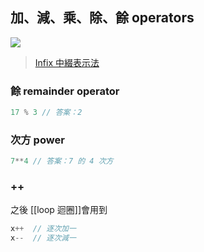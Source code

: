 ## 加、減、乘、除、餘 operators
![](運算子%20Operator.md#^18960d)
>[Infix 中綴表示法](Infix%20中綴表示法.md)
### 餘 remainder operator
```js
17 % 3 // 答案：2
```

### 次方 power
```js
7**4 // 答案：7 的 4 次方
```

### ++
之後 [[loop 迴圈]]會用到
```js
x++  // 逐次加一
x--  // 逐次減一
```
